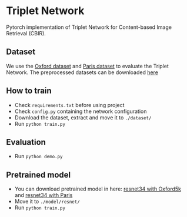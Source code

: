 # Triplet Network
Pytorch implementation of Triplet Network for Content-based Image Retrieval (CBIR).
## Dataset
We use the [Oxford dataset](https://www.robots.ox.ac.uk/~vgg/data/oxbuildings/) and [Paris dataset](https://www.robots.ox.ac.uk/~vgg/data/parisbuildings/) to evaluate the Triplet Network. The preprocessed datasets can be downloaded [here](https://drive.google.com/file/d/1mrfchgX167GZZ4Wbk5ig8lcDRQy2eXsD/view?usp=sharing)
## How to train
* Check ```requirements.txt``` before using project
* Check ```config.py``` containing the network configuration
* Download the dataset, extract and move it to ```./dataset/```
* Run ```python train.py```
## Evaluation
* Run ```python demo.py```
## Pretrained model
* You can download pretrained model in here: [resnet34 with Oxford5k](https://drive.google.com/file/d/1902WjolDw0Ch5qzTSzL8gbpqtGUjNYzn/view?usp=sharing) and [resnet34 with Paris](https://drive.google.com/file/d/1-DAbCuRwYQl_RELIcofmrc3b1VI5YZaa/view?usp=sharing)
* Move it to ```./model/resnet/```
* Run ```python train.py```
